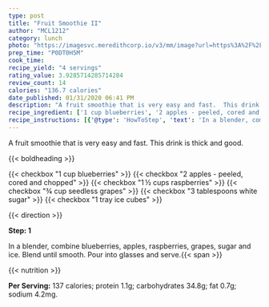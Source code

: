 ```yaml
---
type: post
title: "Fruit Smoothie II"
author: "MCL1212"
category: lunch
photo: "https://imagesvc.meredithcorp.io/v3/mm/image?url=https%3A%2F%2Fimages.media-allrecipes.com%2Fuserphotos%2F809279.jpg"
prep_time: "P0DT0H5M"
cook_time: 
recipe_yield: "4 servings"
rating_value: 3.9285714285714284
review_count: 14
calories: "136.7 calories"
date_published: 01/31/2020 06:41 PM
description: "A fruit smoothie that is very easy and fast.  This drink is thick and good."
recipe_ingredient: ['1 cup blueberries', '2 apples - peeled, cored and chopped', '1\u2009½ cups raspberries', '¾ cup seedless grapes ', '3 tablespoons white sugar', '1 tray ice cubes']
recipe_instructions: [{'@type': 'HowToStep', 'text': 'In a blender, combine blueberries, apples, raspberries, grapes, sugar and ice. Blend until smooth. Pour into glasses and serve.\n'}]
---
```


A fruit smoothie that is very easy and fast.  This drink is thick and good. 

{{< boldheading >}}

{{< checkbox "1 cup blueberries" >}}
{{< checkbox "2  apples - peeled, cored and chopped" >}}
{{< checkbox "1 ½ cups raspberries" >}}
{{< checkbox "¾ cup seedless grapes" >}}
{{< checkbox "3 tablespoons white sugar" >}}
{{< checkbox "1 tray ice cubes" >}}


{{< direction >}}

**Step: 1**

In a blender, combine blueberries, apples, raspberries, grapes, sugar and ice. Blend until smooth. Pour into glasses and serve.{{< span >}}

{{< nutrition >}}

**Per Serving:** 137 calories; protein 1.1g; carbohydrates 34.8g; fat 0.7g; sodium 4.2mg.